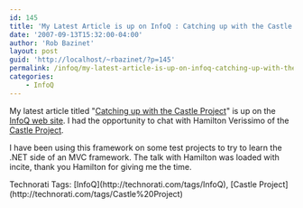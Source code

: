```yaml
---
id: 145
title: 'My Latest Article is up on InfoQ : Catching up with the Castle Project'
date: '2007-09-13T15:32:00-04:00'
author: 'Rob Bazinet'
layout: post
guid: 'http://localhost/~rbazinet/?p=145'
permalink: /infoq/my-latest-article-is-up-on-infoq-catching-up-with-the-castle-project/
categories:
    - InfoQ
---
```


My latest article titled "[Catching up with the Castle Project](http://www.infoq.com/news/2007/09/castleproject)" is up on the [InfoQ web site](http://www.infoq.com). I had the opportunity to chat with Hamilton Verissimo of the [Castle Project](http://www.castleproject.org/index.html).

I have been using this framework on some test projects to try to learn the .NET side of an MVC framework. The talk with Hamilton was loaded with incite, thank you Hamilton for giving me the time.

<div class="wlWriterSmartContent" style="display:inline;margin:0;padding:0;">Technorati Tags: [InfoQ](http://technorati.com/tags/InfoQ), [Castle Project](http://technorati.com/tags/Castle%20Project)</div>